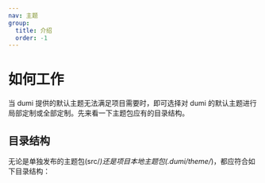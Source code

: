 ```yaml
---
nav: 主题
group:
  title: 介绍
  order: -1
---
```


# 如何工作

当 dumi 提供的默认主题无法满足项目需要时，即可选择对 dumi 的默认主题进行局部定制或全部定制。先来看一下主题包应有的目录结构。

## 目录结构

无论是单独发布的主题包(src/_)还是项目本地主题包(.dumi/theme/_)，都应符合如下目录结构：
